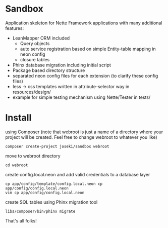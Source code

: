 Sandbox
=======

Application skeleton for Nette Framework applications with many additional features:

- LeanMapper ORM included
  - Query objects
  - auto service registration based on simple Entity-table mapping in neon config
  - closure tables
- Phinx database migration including initial script
- Package based directory structure 
- separated neon config files for each extension (to clarify these config files)
- less -> css templates written in attribute-selector way in resources/design/
- example for simple testing mechanism using Nette/Tester in tests/


Install
======================
using Composer (note that webroot is just a name of a directory where your project will be created. Feel free to change webroot to whatever you like)
```
composer create-project joseki/sandbox webroot
```

move to webroot directory
```
cd webroot
```

create config.local.neon and add valid credentials to a database layer
```
cp app/config/template/config.local.neon cp app/config/config.local.neon
vim cp app/config/config.local.neon
```

create SQL tables using Phinx migration tool
```
libs/composer/bin/phinx migrate
```

That's all folks!
